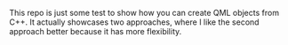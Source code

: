 This repo is just some test to show how you can create QML objects from C++.
It actually showcases two approaches, where I like the second approach better because it has more flexibility.

